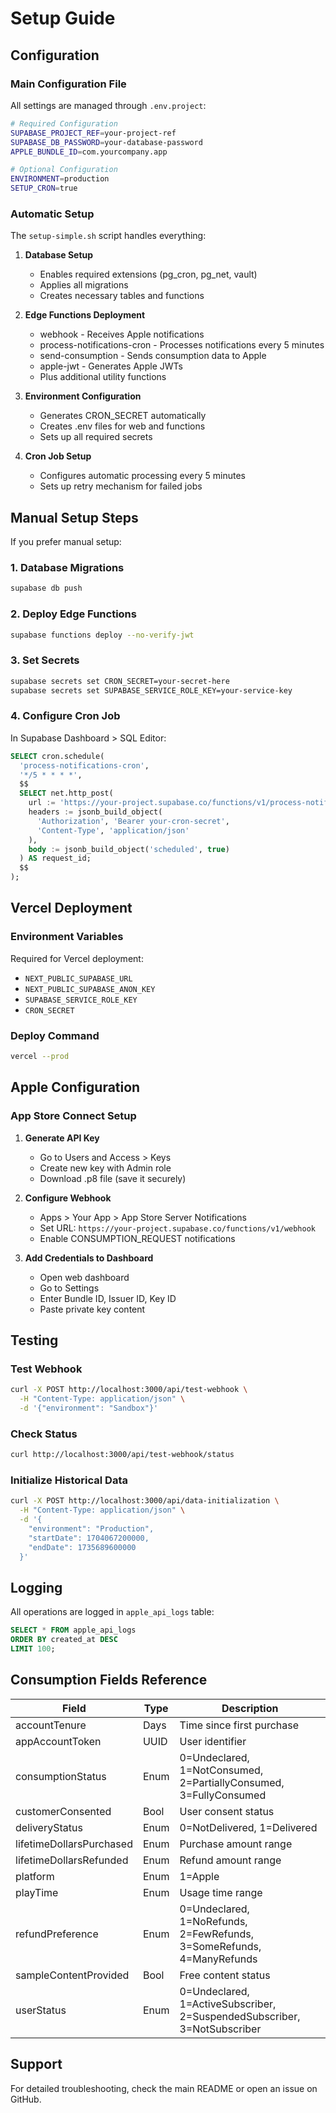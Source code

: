 # Setup Guide

## Configuration

### Main Configuration File

All settings are managed through `.env.project`:

```bash
# Required Configuration
SUPABASE_PROJECT_REF=your-project-ref
SUPABASE_DB_PASSWORD=your-database-password
APPLE_BUNDLE_ID=com.yourcompany.app

# Optional Configuration
ENVIRONMENT=production
SETUP_CRON=true
```

### Automatic Setup

The `setup-simple.sh` script handles everything:

1. **Database Setup**
   - Enables required extensions (pg_cron, pg_net, vault)
   - Applies all migrations
   - Creates necessary tables and functions

2. **Edge Functions Deployment**
   - webhook - Receives Apple notifications
   - process-notifications-cron - Processes notifications every 5 minutes
   - send-consumption - Sends consumption data to Apple
   - apple-jwt - Generates Apple JWTs
   - Plus additional utility functions

3. **Environment Configuration**
   - Generates CRON_SECRET automatically
   - Creates .env files for web and functions
   - Sets up all required secrets

4. **Cron Job Setup**
   - Configures automatic processing every 5 minutes
   - Sets up retry mechanism for failed jobs

## Manual Setup Steps

If you prefer manual setup:

### 1. Database Migrations
```bash
supabase db push
```

### 2. Deploy Edge Functions
```bash
supabase functions deploy --no-verify-jwt
```

### 3. Set Secrets
```bash
supabase secrets set CRON_SECRET=your-secret-here
supabase secrets set SUPABASE_SERVICE_ROLE_KEY=your-service-key
```

### 4. Configure Cron Job

In Supabase Dashboard > SQL Editor:
```sql
SELECT cron.schedule(
  'process-notifications-cron',
  '*/5 * * * *',
  $$
  SELECT net.http_post(
    url := 'https://your-project.supabase.co/functions/v1/process-notifications-cron',
    headers := jsonb_build_object(
      'Authorization', 'Bearer your-cron-secret',
      'Content-Type', 'application/json'
    ),
    body := jsonb_build_object('scheduled', true)
  ) AS request_id;
  $$
);
```

## Vercel Deployment

### Environment Variables

Required for Vercel deployment:
- `NEXT_PUBLIC_SUPABASE_URL`
- `NEXT_PUBLIC_SUPABASE_ANON_KEY`
- `SUPABASE_SERVICE_ROLE_KEY`
- `CRON_SECRET`

### Deploy Command
```bash
vercel --prod
```

## Apple Configuration

### App Store Connect Setup

1. **Generate API Key**
   - Go to Users and Access > Keys
   - Create new key with Admin role
   - Download .p8 file (save it securely)

2. **Configure Webhook**
   - Apps > Your App > App Store Server Notifications
   - Set URL: `https://your-project.supabase.co/functions/v1/webhook`
   - Enable CONSUMPTION_REQUEST notifications

3. **Add Credentials to Dashboard**
   - Open web dashboard
   - Go to Settings
   - Enter Bundle ID, Issuer ID, Key ID
   - Paste private key content

## Testing

### Test Webhook
```bash
curl -X POST http://localhost:3000/api/test-webhook \
  -H "Content-Type: application/json" \
  -d '{"environment": "Sandbox"}'
```

### Check Status
```bash
curl http://localhost:3000/api/test-webhook/status
```

### Initialize Historical Data
```bash
curl -X POST http://localhost:3000/api/data-initialization \
  -H "Content-Type: application/json" \
  -d '{
    "environment": "Production",
    "startDate": 1704067200000,
    "endDate": 1735689600000
  }'
```

## Logging

All operations are logged in `apple_api_logs` table:
```sql
SELECT * FROM apple_api_logs 
ORDER BY created_at DESC 
LIMIT 100;
```

## Consumption Fields Reference

| Field | Type | Description |
|-------|------|-------------|
| accountTenure | Days | Time since first purchase |
| appAccountToken | UUID | User identifier |
| consumptionStatus | Enum | 0=Undeclared, 1=NotConsumed, 2=PartiallyConsumed, 3=FullyConsumed |
| customerConsented | Bool | User consent status |
| deliveryStatus | Enum | 0=NotDelivered, 1=Delivered |
| lifetimeDollarsPurchased | Enum | Purchase amount range |
| lifetimeDollarsRefunded | Enum | Refund amount range |
| platform | Enum | 1=Apple |
| playTime | Enum | Usage time range |
| refundPreference | Enum | 0=Undeclared, 1=NoRefunds, 2=FewRefunds, 3=SomeRefunds, 4=ManyRefunds |
| sampleContentProvided | Bool | Free content status |
| userStatus | Enum | 0=Undeclared, 1=ActiveSubscriber, 2=SuspendedSubscriber, 3=NotSubscriber |

## Support

For detailed troubleshooting, check the main README or open an issue on GitHub.
